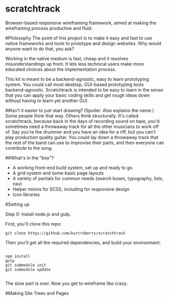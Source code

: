 scratchtrack
============

Browser-based responsive wireframing framework, aimed at making the wireframing process productive and fluid.

#Philosophy
The point of this project is to make it easy and fast to use native frameworks and tools to prototype and design websites.  Why would anyone want to do that, you ask?

Working in the native medium is fast, cheap and it resolves misunderstandings up front.  It lets less technical users make more educated choices about the implementation process.

This kit is meant to be a backend-agnostic, easy to learn prototyping system.  You could call most desktop, GUI-based prototyping tools backend-agnostic.  Scratchtrack is intended to be easy to learn in the sense that you can apply your basic coding skills and get rough ideas down without having to learn yet another GUI.

##Isn't it easier to just start drawing? (Spoiler: Also explains the name.)
Some people think that way.  Others think structurally.  It's called scratchtrack, because back in the days of recording sound on tape, you'd sometimes need a throwaway track for all the other musicians to work off of.  Say you're the drummer and you have an idea for a riff, but you can't play production quality guitar.  You could lay down a throwaway track that the rest of the band can use to improvise their parts, and then everyone can contribute to the song.

##What's in the "box"?
- A working front-end build system, set up and ready to go.
- A grid system and some basic page layouts
- A variety of partials for common needs (search boxes, typography, lists, nav)
- Helper mixins for SCSS, including for responsive design
- Icon libraries



#Setting up

Step 0: Install node.js and gulp.


First, you'll clone this repo:

```
git clone https://github.com/kurtroberts/scratchtrack

```

Then you'll get all the required dependencies, and build your environment:

```

npm install
gulp
git submodule init
git submodule update


```

The slow part is over.  Now you get to wireframe like crazy.


#Making Site Trees and Pages